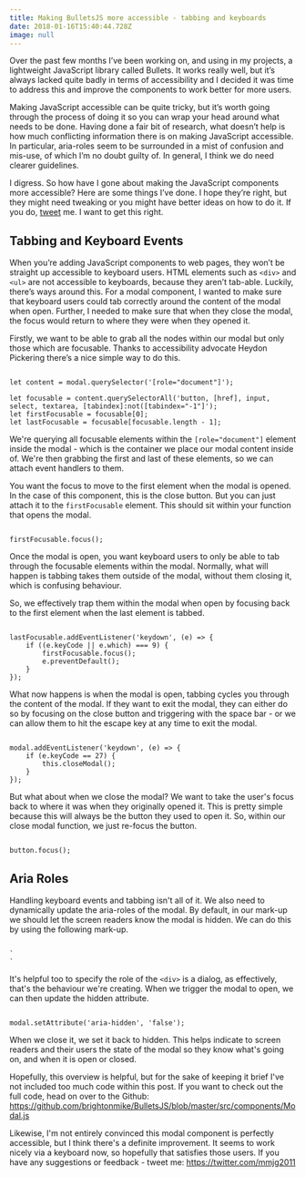 ```yaml
---
title: Making BulletsJS more accessible - tabbing and keyboards
date: 2018-01-16T15:40:44.728Z
image: null
---
```

Over the past few months I’ve been working on, and using in my projects, a lightweight JavaScript library called Bullets. It works really well, but it’s always lacked quite badly in terms of accessibility and I decided it was time to address this and improve the components to work better for more users.

Making JavaScript accessible can be quite tricky, but it’s worth going through the process of doing it so you can wrap your head around what needs to be done. Having done a fair bit of research, what doesn’t help is how much conflicting information there is on making JavaScript accessible. In particular, aria-roles seem to be surrounded in a mist of confusion and mis-use, of which I’m no doubt guilty of. In general, I think we do need clearer guidelines.

I digress. So how have I gone about making the JavaScript components more accessible? Here are some things I’ve done. I hope they’re right, but they might need tweaking or you might have better ideas on how to do it. If you do, [tweet](https://twitter.com/mmjg2011) me. I want to get this right.

## Tabbing and Keyboard Events

When you’re adding JavaScript components to web pages, they won’t be straight up accessible to keyboard users. HTML elements such as `<div>` and `<ul>` are not accessible to keyboards, because they aren’t tab-able. Luckily, there’s ways around this. For a modal component, I wanted to make sure that keyboard users could tab correctly around the content of the modal when open. Further, I needed to make sure that when they close the modal, the focus would return to where they were when they opened it.

Firstly, we want to be able to grab all the nodes within our modal but only those which are focusable. Thanks to accessibility advocate Heydon Pickering there’s a nice simple way to do this.

<pre><code class="language-javascript">
let content = modal.querySelector('[role="document"]');

let focusable = content.querySelectorAll('button, [href], input, select, textarea, [tabindex]:not([tabindex="-1"]');
let firstFocusable = focusable[0];
let lastFocusable = focusable[focusable.length - 1];
</code></pre>

We're querying all focusable elements within the `[role="document"]` element inside the modal - which is the container we place our modal content inside of. We're then grabbing the first and last of these elements, so we can attach event handlers to them.

You want the focus to move to the first element when the modal is opened. In the case of this component, this is the close button. But you can just attach it to the `firstFocusable` element. This should sit within your function that opens the modal.

<pre><code class="language-javascript">
firstFocusable.focus();
</code></pre>

Once the modal is open, you want keyboard users to only be able to tab through the focusable elements within the modal. Normally, what will happen is tabbing takes them outside of the modal, without them closing it, which is confusing behaviour.

So, we effectively trap them within the modal when open by focusing back to the first element when the last element is tabbed.

<pre><code class="language-javascript">
lastFocusable.addEventListener('keydown', (e) => {
	if ((e.keyCode || e.which) === 9) {
		firstFocusable.focus();
		e.preventDefault();
	}
});
</code></pre>

What now happens is when the modal is open, tabbing cycles you through the content of the modal. If they want to exit the modal, they can either do so by focusing on the close button and triggering with the space bar - or we can allow them to hit the escape key at any time to exit the modal. 

<pre><code class="language-javascript">
modal.addEventListener('keydown', (e) => {
	if (e.keyCode == 27) {
		this.closeModal();
	}
});
</code></pre>

But what about when we close the modal? We want to take the user's focus back to where it was when they originally opened it. This is pretty simple because this will always be the button they used to open it. So, within our close modal function, we just re-focus the button.

<pre><code class="language-javascript">
button.focus();
</code></pre>

## Aria Roles

Handling keyboard events and tabbing isn't all of it. We also need to dynamically update the aria-roles of the modal. By default, in our mark-up we should let the screen readers know the modal is hidden. We can do this by using the following mark-up.

<code class="language-markup">
`<div class='modal js-modal' aria-hidden='true' role='dialog' aria-labelledby='dialog-title'></div>`
</code>

It's helpful too to specify the role of the `<div>` is a dialog, as effectively, that's the behaviour we're creating. When we trigger the modal to open, we can then update the hidden attribute.

<pre><code class="language-javascript">
modal.setAttribute('aria-hidden', 'false');
</code></pre>

When we close it, we set it back to hidden. This helps indicate to screen readers and their users the state of the modal so they know what's going on, and when it is open or closed.

Hopefully, this overview is helpful, but for the sake of keeping it brief I've not included too much code within this post. If you want to check out the full code, head on over to the Github: https://github.com/brightonmike/BulletsJS/blob/master/src/components/Modal.js

Likewise, I'm not entirely convinced this modal component is perfectly accessible, but I think there's a definite improvement. It seems to work nicely via a keyboard now, so hopefully that satisfies those users. If you have any suggestions or feedback - tweet me: https://twitter.com/mmjg2011
